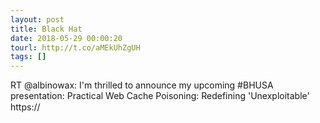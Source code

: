 ```yaml
---
layout: post
title: Black Hat
date: 2018-05-29 00:00:20
tourl: http://t.co/aMEkUhZgUH
tags: []
---
```

RT @albinowax: I'm thrilled to announce my upcoming #BHUSA presentation: Practical Web Cache Poisoning: Redefining 'Unexploitable' https://